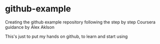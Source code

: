 # github-example
Creating the github example repository following the step by step Coursera guidance by Alex Aklson

This's just to put my hands on github, to learn and start using
